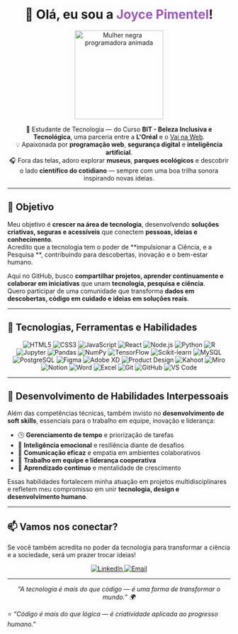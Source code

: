<!-- ✨ Perfil de Joyce Pimentel ✨ -->

<h1 align="center">
  👋 Olá, eu sou a <span style="color:#9b59b6;">Joyce Pimentel</span>!
</h1>

<p align="center">
  <img src="https://i.imgur.com/H7bWkG4.png" width="200px" alt="Mulher negra programadora animada" />
</p>

<p align="center">
🌟 Estudante de Tecnologia — do Curso <b>BIT - Beleza Inclusiva e Tecnológica</b>, uma parceria entre a <b>L'Oréal</b> e o <a href="https://vainaweb.com.br/" target="_blank">Vai na Web</a>.<br>
💡 Apaixonada por <b>programação web</b>, <b>segurança digital</b> e <b>inteligência artificial</b>.<br>
🎧 Fora das telas, adoro explorar <b>museus</b>, <b>parques ecológicos</b> e descobrir o lado <b>científico do cotidiano</b> — sempre com uma boa trilha sonora inspirando novas ideias.
</p>

---

## 🎯 Objetivo  

Meu objetivo é **crescer na área de tecnologia**, desenvolvendo **soluções criativas, seguras e acessíveis** que conectem **pessoas, ideias e conhecimento**.  
Acredito que a tecnologia tem o poder de **impulsionar a Ciência, e a Pesquisa **, contribuindo para descobertas, inovação e o bem-estar humano.  

Aqui no GitHub, busco **compartilhar projetos, aprender continuamente e colaborar em iniciativas** que unam **tecnologia, pesquisa e ciência**.  
Quero participar de uma comunidade que transforma **dados em descobertas, código em cuidado e ideias em soluções reais**.  

---

## 🚀 Tecnologias, Ferramentas e Habilidades  

<p align="center">

  <!-- 💻 Desenvolvimento Web -->
  <img src="https://img.shields.io/badge/HTML5-E34F26?style=for-the-badge&logo=html5&logoColor=white" alt="HTML5"/>
  <img src="https://img.shields.io/badge/CSS3-1572B6?style=for-the-badge&logo=css3&logoColor=white" alt="CSS3"/>
  <img src="https://img.shields.io/badge/JavaScript-F7DF1E?style=for-the-badge&logo=javascript&logoColor=black" alt="JavaScript"/>
  <img src="https://img.shields.io/badge/React-20232A?style=for-the-badge&logo=react&logoColor=61DAFB" alt="React"/>
  <img src="https://img.shields.io/badge/Node.js-339933?style=for-the-badge&logo=nodedotjs&logoColor=white" alt="Node.js"/>

  <!-- 🧠 Ciência de Dados e Pesquisa -->
  <img src="https://img.shields.io/badge/Python-3776AB?style=for-the-badge&logo=python&logoColor=white" alt="Python"/>
  <img src="https://img.shields.io/badge/R-276DC3?style=for-the-badge&logo=r&logoColor=white" alt="R"/>
  <img src="https://img.shields.io/badge/Jupyter-F37626?style=for-the-badge&logo=jupyter&logoColor=white" alt="Jupyter"/>
  <img src="https://img.shields.io/badge/Pandas-150458?style=for-the-badge&logo=pandas&logoColor=white" alt="Pandas"/>
  <img src="https://img.shields.io/badge/NumPy-013243?style=for-the-badge&logo=numpy&logoColor=white" alt="NumPy"/>
  <img src="https://img.shields.io/badge/TensorFlow-FF6F00?style=for-the-badge&logo=tensorflow&logoColor=white" alt="TensorFlow"/>
  <img src="https://img.shields.io/badge/Scikit--learn-F7931E?style=for-the-badge&logo=scikit-learn&logoColor=white" alt="Scikit-learn"/>

  <!-- 🗄️ Banco de Dados -->
  <img src="https://img.shields.io/badge/MySQL-4479A1?style=for-the-badge&logo=mysql&logoColor=white" alt="MySQL"/>
  <img src="https://img.shields.io/badge/PostgreSQL-336791?style=for-the-badge&logo=postgresql&logoColor=white" alt="PostgreSQL"/>

  <!-- 🎨 Design e Experiência do Usuário -->
  <img src="https://img.shields.io/badge/Figma-F24E1E?style=for-the-badge&logo=figma&logoColor=white" alt="Figma"/>
  <img src="https://img.shields.io/badge/Adobe%20XD-470137?style=for-the-badge&logo=adobe-xd&logoColor=white" alt="Adobe XD"/>
  <img src="https://img.shields.io/badge/Product%20Design-FF4088?style=for-the-badge&logo=producthunt&logoColor=white" alt="Product Design"/>

  <!-- 🧩 Ferramentas de Aprendizagem e Colaboração -->
  <img src="https://img.shields.io/badge/Kahoot-46178F?style=for-the-badge&logo=kahoot&logoColor=white" alt="Kahoot"/>
  <img src="https://img.shields.io/badge/Miro-050038?style=for-the-badge&logo=miro&logoColor=yellow" alt="Miro"/>
  <img src="https://img.shields.io/badge/Notion-000000?style=for-the-badge&logo=notion&logoColor=white" alt="Notion"/>

  <!-- 📄 Ferramentas de Escritório e Documentação -->
  <img src="https://img.shields.io/badge/Microsoft%20Word-2B579A?style=for-the-badge&logo=microsoft-word&logoColor=white" alt="Word"/>
  <img src="https://img.shields.io/badge/Microsoft%20Excel-217346?style=for-the-badge&logo=microsoft-excel&logoColor=white" alt="Excel"/>

  <!-- 🧰 Controle de Versão e IDE -->
  <img src="https://img.shields.io/badge/Git-F05032?style=for-the-badge&logo=git&logoColor=white" alt="Git"/>
  <img src="https://img.shields.io/badge/GitHub-181717?style=for-the-badge&logo=github&logoColor=white" alt="GitHub"/>
  <img src="https://img.shields.io/badge/VS%20Code-007ACC?style=for-the-badge&logo=visualstudiocode&logoColor=white" alt="VS Code"/>

</p>

---

## 💬 Desenvolvimento de Habilidades Interpessoais  

Além das competências técnicas, também invisto no **desenvolvimento de soft skills**, essenciais para o trabalho em equipe, inovação e liderança:  

- 🕒 **Gerenciamento de tempo** e priorização de tarefas  
- 🧠 **Inteligência emocional** e resiliência diante de desafios  
- 💬 **Comunicação eficaz** e empatia em ambientes colaborativos  
- 🤝 **Trabalho em equipe e liderança cooperativa**  
- 🌱 **Aprendizado contínuo** e mentalidade de crescimento  

Essas habilidades fortalecem minha atuação em projetos multidisciplinares e refletem meu compromisso em unir **tecnologia, design e desenvolvimento humano**.

---

## 📫 Vamos nos conectar?

Se você também acredita no poder da tecnologia para transformar a ciência e a sociedade, será um prazer trocar ideias!  

<p align="center">
  <a href="https://www.linkedin.com/in/joyce-santo-0285a6122" target="_blank">
    <img src="https://img.shields.io/badge/LinkedIn-0A66C2?style=for-the-badge&logo=linkedin&logoColor=white" alt="LinkedIn"/>
  </a>
  <a href="mailto:joypimentelll@gmail.com">
    <img src="https://img.shields.io/badge/Email-D14836?style=for-the-badge&logo=gmail&logoColor=white" alt="Email"/>
  </a>
</p>

---
<p align="center"><i>“A tecnologia é mais do que código — é uma forma de transformar o mundo.” 🌍</i></p>

⭐ *“Código é mais do que lógica — é criatividade aplicada ao progresso humano.”*
